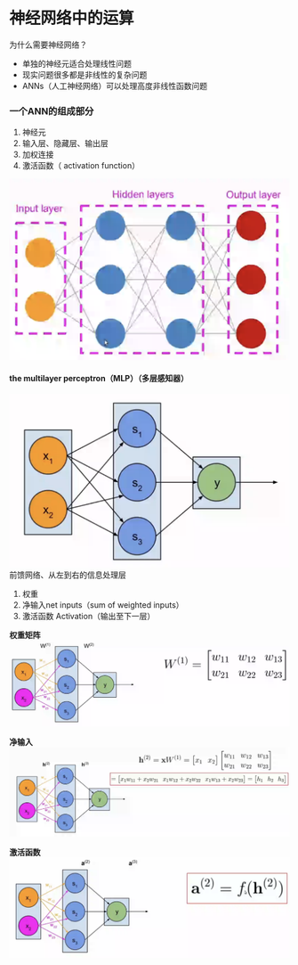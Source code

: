 # 神经网络中的运算 #
为什么需要神经网络？
- 单独的神经元适合处理线性问题
- 现实问题很多都是非线性的复杂问题
- ANNs（人工神经网络）可以处理高度非线性函数问题

### 一个ANN的组成部分 ###
1. 神经元
2. 输入层、隐藏层、输出层
3. 加权连接
4. 激活函数（ activation function）

![Alt text](image.png)

#### the multilayer perceptron（MLP）（多层感知器） ####
![Alt text](image-1.png)
前馈网络、从左到右的信息处理层

1. 权重
2. 净输入net inputs（sum of weighted inputs）
3. 激活函数 Activation（输出至下一层）
  
  **权重矩阵**
![Alt text](image-2.png)

**净输入**
![Alt text](image-3.png)

**激活函数**
![Alt text](image-4.png)
